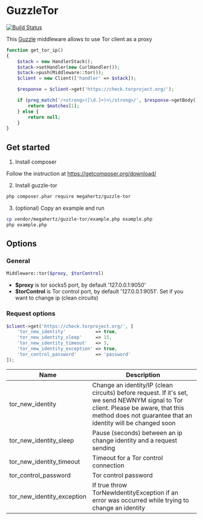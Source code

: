 # GuzzleTor
[![Build Status](https://travis-ci.org/megahertz/guzzle-tor.svg?branch=master)](https://travis-ci.org/megahertz/guzzle-tor)

This [Guzzle](https://github.com/guzzle/guzzle) middleware allows to use Tor client as a proxy

```php
function get_tor_ip()
{
    $stack = new HandlerStack();
    $stack->setHandler(new CurlHandler());
    $stack->push(Middleware::tor());
    $client = new Client(['handler' => $stack]);

    $response = $client->get('https://check.torproject.org/');

    if (preg_match('/<strong>([\d.]+)<\/strong>/', $response->getBody(), $matches)) {
        return $matches[1];
    } else {
        return null;
    }
}
```

## Get started

1. Install composer 
  
  Follow the instruction at https://getcomposer.org/download/

2. Install guzzle-tor
  ```bash
  php composer.phar require megahertz/guzzle-tor
  ```
  
3. (optional) Copy an example and run
  ```bash
  cp vendor/megahertz/guzzle-tor/example.php example.php
  php example.php
  ```

## Options
### General

```php
Middleware::tor($proxy, $torControl)
```

- **$proxy** is tor socks5 port, by default '127.0.0.1:9050'
- **$torControl** is Tor control port, by default '127.0.0.1:9051'. Set if you want to 
change ip (clean circuits)

### Request options

```php
$client->get('https://check.torproject.org/', [
    'tor_new_identity'           => true,
    'tor_new_identity_sleep'     => 15,
    'tor_new_identity_timeout'   => 3,
    'tor_new_identity_exception' => true, 
    'tor_control_password'       => 'password' 
]);
```
Name                       | Description 
---------------------------|-------
tor_new_identity           | Change an identity/IP (clean circuits) before request. If it's set, we send NEWNYM signal to Tor client. Please be aware, that this method does not guarantee that an identity will be changed soon
tor_new_identity_sleep     | Pause (seconds) between an ip change identity and a request sending
tor_new_identity_timeout   | Timeout for a Tor control connection
tor_control_password       | Tor control password
tor_new_identity_exception | If true throw TorNewIdentityException if an error was occurred while trying to change an identity
